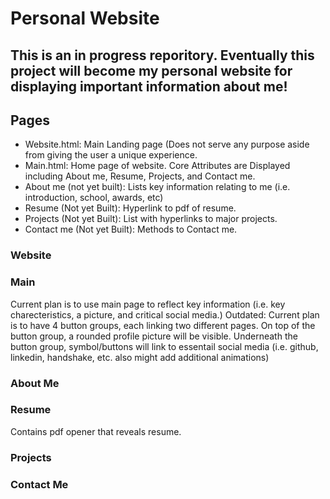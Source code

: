 # Personal Website

This is an in progress reporitory. Eventually this project will become my personal website for displaying important information about me!
 --- 
 
## Pages
- Website.html: Main Landing page (Does not serve any purpose aside from giving the user a unique experience.
- Main.html: Home page of website. Core Attributes are Displayed including About me, Resume, Projects, and Contact me.
- About me (not yet built): Lists key information relating to me (i.e. introduction, school, awards, etc)
- Resume (Not yet Built): Hyperlink to pdf of resume.
- Projects (Not yet Built): List with hyperlinks to major projects.
- Contact me (Not yet Built): Methods to Contact me.

### Website


### Main
Current plan is to use main page to reflect key information (i.e. key charecteristics, a picture, and critical social media.)
Outdated: Current plan is to have 4 button groups, each linking two different pages. On top of the button group, a rounded profile picture will be visible. Underneath the button group, symbol/buttons will link to essentail social media (i.e. github, linkedin, handshake, etc. also might add additional animations)

### About Me

### Resume
Contains pdf opener that reveals resume. 

### Projects

### Contact Me
